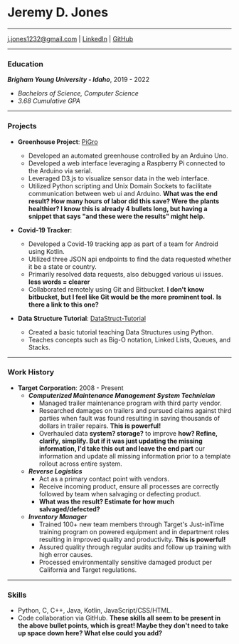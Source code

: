 # Jeremy D. Jones

---

<div id="webaddress">
<a href="mailto:j.jones1232@gmail.com">j.jones1232@gmail.com</a>
| <a href="https://www.linkedin.com/in/jeremy-jones-b904a284/">LinkedIn</a>
| <a href="https://github.com/jerome1232">GitHub</a>
</div>

---

### Education

***Brigham Young University - Idaho***, 2019 - 2022
  * *Bachelors of Science, Computer Science*
  * *3.68 Cumulative GPA*

---

### Projects

  * **Greenhouse Project**: [PiGro](https://github.com/jerome1232/PiGro)
    * Developed an automated greenhouse controlled by an Arduino Uno.
    * Developed a web interface leveraging a Raspberry Pi connected to the Arduino via serial.
    * Leveraged D3.js to visualize sensor data in the web interface.
    * Utilized Python scripting and Unix Domain Sockets to facilitate communication between web ui and Arduino.
__What was the end result? How many hours of labor did this save? Were the plants healthier? I know this is already 4 bullets long, but having a snippet that says "and these were the results" might help.__

  * **Covid-19 Tracker**:
    * Developed a Covid-19 tracking app as part of a team for Android using Kotlin.
    * Utilized three JSON api endpoints to find the data requested whether it be a state or country.
    * Primarily resolved data requests, also debugged various ui issues. __less words = clearer__
    * Collaborated remotely using Git and Bitbucket. __I don't know bitbucket, but I feel like Git would be the more prominent tool.__
__Is there a link to this one?__

  * **Data Structure Tutorial**: [DataStruct-Tutorial](https://jerome1232.github.io/datastruct-tut/)
    * Created a basic tutorial teaching Data Structures using Python.
    * Teaches concepts such as Big-O notation, Linked Lists, Queues, and Stacks.

---

### Work History

  * **Target Corporation**: 2008 - Present
    * ***Computerized Maintenance Management System Technician***
      * Managed trailer maintenance program with third party vendor.
      * Researched damages on trailers and pursued claims against third parties when fault was found resulting in saving thousands of dollars in trailer repairs. __This is powerful!__
      * Overhauled data __system? storage?__ to improve __how? Refine, clarify, simplify. But if it was just updating the missing information, I'd take this out and leave the end part__ our information and update all missing information prior to a template rollout across entire system.
    * ***Reverse Logistics***
      * Act as a primary contact point with vendors.
      * Receive incoming product, ensure all processes are correctly followed by team when salvaging or defecting product.
      * __What was the result? Estimate for how much salvaged/defected?__
    * ***Inventory Manager***
      * Trained 100+ new team members through Target's Just-inTime training program on powered equipment and in department roles resulting in improved quality and productivity. __This is powerful!__
      * Assured quality through regular audits and follow up training with high error causes.
      * Processed environmentally sensitive damaged product per California and Target regulations.

---

### Skills

  * Python, C, C++, Java, Kotlin, JavaScript/CSS/HTML.
  * Code collaboration via GitHub.
__These skills all seem to be present in the above bullet points, which is great! Maybe they don't need to take up space down here? What else could you add?__
